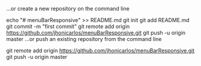 …or create a new repository on the command line

echo "# menuBarResponsive" >> README.md
git init
git add README.md
git commit -m "first commit"
git remote add origin https://github.com/jhonjcarlos/menuBarResponsive.git
git push -u origin master
…or push an existing repository from the command line

git remote add origin https://github.com/jhonjcarlos/menuBarResponsive.git
git push -u origin master